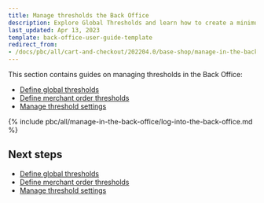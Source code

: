 ```yaml
---
title: Manage thresholds the Back Office
description: Explore Global Thresholds and learn how to create a minimum and maximum threshold in the Spryker Cloud Commerce OS back office.
last_updated: Apr 13, 2023
template: back-office-user-guide-template
redirect_from:
- /docs/pbc/all/cart-and-checkout/202204.0/base-shop/manage-in-the-back-office/log-into-the-back-office.html
---
```


This section contains guides on managing thresholds in the Back Office:

* [Define global thresholds](/docs/pbc/all/cart-and-checkout/{{page.version}}/base-shop/manage-in-the-back-office/define-global-thresholds.html)
* [Define merchant order thresholds](/docs/pbc/all/cart-and-checkout/{{page.version}}/base-shop/manage-in-the-back-office/define-merchant-order-thresholds.html)
* [Manage threshold settings](/docs/pbc/all/cart-and-checkout/{{page.version}}/base-shop/manage-in-the-back-office/manage-threshold-settings.html)

{% include pbc/all/manage-in-the-back-office/log-into-the-back-office.md %} <!-- To edit, see /_includes/pbc/all/manage-in-the-back-office/log-into-the-back-office.md -->

## Next steps

* [Define global thresholds](/docs/pbc/all/cart-and-checkout/{{page.version}}/base-shop/manage-in-the-back-office/define-global-thresholds.html)
* [Define merchant order thresholds](/docs/pbc/all/cart-and-checkout/{{page.version}}/base-shop/manage-in-the-back-office/define-merchant-order-thresholds.html)
* [Manage threshold settings](/docs/pbc/all/cart-and-checkout/{{page.version}}/base-shop/manage-in-the-back-office/manage-threshold-settings.html)
